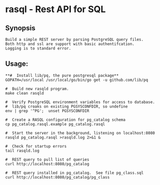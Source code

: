 # rasql - Rest API for SQL

## Synopsis
	Build a simple REST server by parsing PostgreSQL query files.
	Both http and ssl are support with basic authentifcation.
	Logging is to standard error.
## Usage:
	**#  Install lib/pq, the pure postgresql package**
	GOPATH=/usr/local /usr/local/go/bin/go get -u github.com/lib/pq

	#  Build new rasqld program.
	make clean rasqld

	#  Verify PostgreSQL environment variables for access to database.
	#  lib/pq croaks on existing PGSYSCONFDIR, so undefine
	env | grep '^PG';  unset PGSYSCONFDIR

	#  Create a RASQL configuration for pg_catalog schema
	cp pg_catalog.rasql.example pg_catalog.rasql

	#  Start the server in the background, listening on localhost:8080
	rasqld pg_catalog.rasql >rasqld.log 2>&1 &

	#  Check for startup errors
	tail rasqld.log

	#  REST query to pull list of queries
	curl http://localhost:8080/pg_catalog

	#  REST query installed in pg_catalog.  See file pg_class.sql
	curl http://localhost:8080/pg_catalog/pg_class
